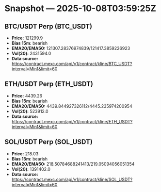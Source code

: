 # Snapshot — 2025-10-08T03:59:25Z

## BTC/USDT Perp (BTC_USDT)
- **Price:** 121299.9
- **Bias 15m:** bearish
- **EMA20/EMA50:** 121307.28376974839/121417.3859226923
- **Vol(20):** 2431594.0
- **Data source:** https://contract.mexc.com/api/v1/contract/kline/BTC_USDT?interval=Min1&limit=60

## ETH/USDT Perp (ETH_USDT)
- **Price:** 4439.26
- **Bias 15m:** bearish
- **EMA20/EMA50:** 4439.844927326112/4445.235974200954
- **Vol(20):** 523912.0
- **Data source:** https://contract.mexc.com/api/v1/contract/kline/ETH_USDT?interval=Min1&limit=60

## SOL/USDT Perp (SOL_USDT)
- **Price:** 218.03
- **Bias 15m:** bearish
- **EMA20/EMA50:** 218.50784688241413/219.05094056051354
- **Vol(20):** 1391402.0
- **Data source:** https://contract.mexc.com/api/v1/contract/kline/SOL_USDT?interval=Min1&limit=60
